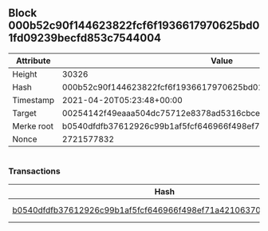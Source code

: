 ## Block 000b52c90f144623822fcf6f1936617970625bd01fd09239becfd853c7544004

Attribute | Value
--- | ---
Height | 30326
Hash | 000b52c90f144623822fcf6f1936617970625bd01fd09239becfd853c7544004
Timestamp | 2021-04-20T05:23:48+00:00
Target | 00254142f49eaaa504dc75712e8378ad5316cbcead634704b3734b6271167cc4
Merke root | b0540dfdfb37612926c99b1af5fcf646966f498ef71a42106370b15ff8b6d23d
Nonce | 2721577832

```

```

### Transactions

Hash | Amount
--- | ---
[b0540dfdfb37612926c99b1af5fcf646966f498ef71a42106370b15ff8b6d23d](b0540dfdfb37612926c99b1af5fcf646966f498ef71a42106370b15ff8b6d23d.md) | 10.00000000 SKEPTI 

